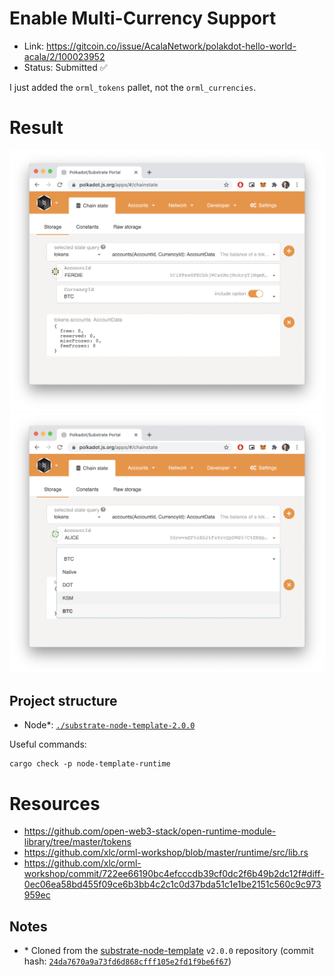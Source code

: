 # Enable Multi-Currency Support

- Link: https://gitcoin.co/issue/AcalaNetwork/polakdot-hello-world-acala/2/100023952
- Status: Submitted ✅

I just added the `orml_tokens` pallet, not the `orml_currencies`.

# Result

![token](./docs/t.png "token")
![token](./docs/t2.png "token")

## Project structure

- Node\*: [`./substrate-node-template-2.0.0`](./substrate-node-template-2.0.0/)

Useful commands:

```
cargo check -p node-template-runtime
```

# Resources

- https://github.com/open-web3-stack/open-runtime-module-library/tree/master/tokens
- https://github.com/xlc/orml-workshop/blob/master/runtime/src/lib.rs
- https://github.com/xlc/orml-workshop/commit/722ee66190bc4efcccdb39cf0dc2f6b49b2dc12f#diff-0ec06ea58bd455f09ce6b3bb4c2c1c0d37bda51c1e1be2151c560c9c973959ec

## Notes

- \* Cloned from the [substrate-node-template](https://github.com/substrate-developer-hub/substrate-node-template) `v2.0.0` repository (commit hash: [`24da7670a9a73fd6d868cfff105e2fd1f9be6f67`](https://github.com/substrate-developer-hub/substrate-node-template/commit/24da7670a9a73fd6d868cfff105e2fd1f9be6f67))
